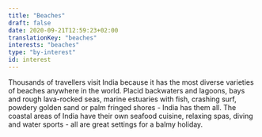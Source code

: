 ```yaml
---
title: "Beaches"
draft: false
date: 2020-09-21T12:59:23+02:00
translationKey: "beaches"
interests: "beaches"
type: "by-interest"
id: interest
---
```

Thousands of travellers visit India because it has the most diverse varieties of beaches anywhere in the world. Placid backwaters and lagoons, bays and rough lava-rocked seas, marine estuaries with fish, crashing surf, powdery golden sand or palm fringed shores - India has them all. The coastal areas of India have their own seafood cuisine, relaxing spas, diving and water sports - all are great settings for a balmy holiday. 